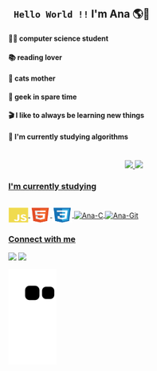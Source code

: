 ## ``` Hello World !!``` I'm Ana 🌎👋
#### 👩‍💻 computer science student
#### 📚 reading lover
#### 🐾 cats mother
#### 🖖 geek in spare time
#### 🎬 I like to always be learning new things
#### 🐧 I'm currently studying algorithms

#

<div align="center">
  <a href="https://github.com/Anad4rc">
  <img height="180em" src="https://github-readme-stats.vercel.app/api?username=Anad4rc&show_icons=true&theme=chartreuse-dark&include_all_commits=true&count_private=true"/>
    <img height="180em" src="https://github-readme-stats.vercel.app/api/top-langs/?username=Anad4rc&theme=chartreuse-dark"/>
</div>
  
  ### I'm currently studying
<div style="display: inline_block"><br>
  <img align="center" alt="Ana-Js" height="30" width="40" src="https://raw.githubusercontent.com/devicons/devicon/master/icons/javascript/javascript-plain.svg">
  <img align="center" alt="Ana-HTML" height="30" width="40" src="https://raw.githubusercontent.com/devicons/devicon/master/icons/html5/html5-original.svg">
  <img align="center" alt="Ana-CSS" height="30" width="40" src="https://raw.githubusercontent.com/devicons/devicon/master/icons/css3/css3-original.svg">
  <img align="center" alt="Ana-C" height="30" width="40" src="https://raw.githubusercontent.com/jmnote/z-icons/master/svg/c.svg">
  <img align="center" alt="Ana-Git" height="30" width="40" src="https://raw.githubusercontent.com/jmnote/z-icons/master/svg/git.svg">
</div>

### Connect with me
<div>
  <a href="https://www.linkedin.com/in/ana-d-arc-20205221a/" target="_blank"><img src="https://img.shields.io/badge/-LinkedIn-%230077B5?style=for-the-badge&logo=linkedin&logoColor=white" target="_blank"></a> 
   <a href="https://codepen.io/Ana_D" target="_blank"><img src="https://img.shields.io/badge/Codepen-000000?style=for-the-badge&logo=codepen&logoColor=white" target="_blank"></a> 
</div>
  
 ![Snake animation](https://github.com/Anad4rc/Anad4rc/blob/output/github-contribution-grid-snake.svg)


